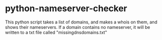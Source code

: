 # python-nameserver-checker
This python script takes a list of domains, and makes a whois on them, and shows their nameservers. If a domain contains no nameserver, it will be written to a txt file called "missingdnsdomains.txt"
